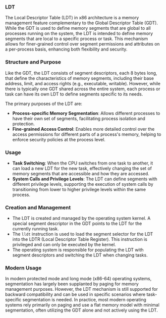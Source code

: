 ### LDT

The Local Descriptor Table (LDT) in x86 architecture is a memory management feature complementary to the Global Descriptor Table (GDT). While the GDT is used to define memory segments that are global to all processes running on the system, the LDT is intended to define memory segments that are local to a specific process or task. This mechanism allows for finer-grained control over segment permissions and attributes on a per-process basis, enhancing both flexibility and security.

### Structure and Purpose

Like the GDT, the LDT consists of segment descriptors, each 8 bytes long, that define the characteristics of memory segments, including their base address, limit, and access rights (e.g., executable, writable). However, while there is typically one GDT shared across the entire system, each process or task can have its own LDT to define segments specific to its needs.

The primary purposes of the LDT are:

- **Process-specific Memory Segmentation**: Allows different processes to have their own set of segments, facilitating process isolation and protection.
- **Fine-grained Access Control**: Enables more detailed control over the access permissions for different parts of a process's memory, helping to enforce security policies at the process level.

### Usage

- **Task Switching**: When the CPU switches from one task to another, it can load a new LDT for the new task, effectively changing the set of memory segments that are accessible and how they are accessed.
- **System Calls and Privilege Levels**: The LDT can define segments with different privilege levels, supporting the execution of system calls by transitioning from lower to higher privilege levels within the same process.

### Creation and Management

- The LDT is created and managed by the operating system kernel. A special segment descriptor in the GDT points to the LDT for the currently running task.
- The `lldt` instruction is used to load the segment selector for the LDT into the LDTR (Local Descriptor Table Register). This instruction is privileged and can only be executed by the kernel.
- The operating system is responsible for populating the LDT with segment descriptors and switching the LDT when changing tasks.

### Modern Usage

In modern protected mode and long mode (x86-64) operating systems, segmentation has largely been supplanted by paging for memory management purposes. However, the LDT mechanism is still supported for backward compatibility and can be used in specific scenarios where task-specific segmentation is needed. In practice, most modern operating systems rely primarily on paging and use a flat memory model with minimal segmentation, often utilizing the GDT alone and not actively using the LDT.
